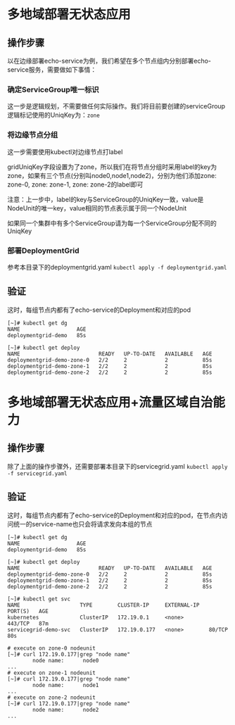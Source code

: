 # 多地域部署无状态应用

## 操作步骤

以在边缘部署echo-service为例，我们希望在多个节点组内分别部署echo-service服务，需要做如下事情：

### 确定ServiceGroup唯一标识

这一步是逻辑规划，不需要做任何实际操作。我们将目前要创建的serviceGroup逻辑标记使用的UniqKey为：`zone`

### 将边缘节点分组

这一步需要使用kubectl对边缘节点打label

gridUniqKey字段设置为了zone，所以我们在将节点分组时采用label的key为zone，如果有三个节点(分别叫node0,node1,node2)，分别为他们添加zone: zone-0, zone: zone-1, zone: zone-2的label即可

注意：上一步中，label的key与ServiceGroup的UniqKey一致，value是NodeUnit的唯一key，value相同的节点表示属于同一个NodeUnit

如果同一个集群中有多个ServiceGroup请为每一个ServiceGroup分配不同的UniqKey

### 部署DeploymentGrid
参考本目录下的deploymentgrid.yaml
`kubectl apply -f deploymentgrid.yaml`

## 验证
这时，每组节点内都有了echo-service的Deployment和对应的pod
```
[~]# kubectl get dg
NAME                  AGE
deploymentgrid-demo   85s

[~]# kubectl get deploy
NAME                         READY   UP-TO-DATE   AVAILABLE   AGE
deploymentgrid-demo-zone-0   2/2     2            2           85s
deploymentgrid-demo-zone-1   2/2     2            2           85s
deploymentgrid-demo-zone-2   2/2     2            2           85s
```

# 多地域部署无状态应用+流量区域自治能力

## 操作步骤
除了上面的操作步骤外，还需要部署本目录下的servicegrid.yaml
`kubectl apply -f servicegrid.yaml`

## 验证
这时，每组节点内都有了echo-service的Deployment和对应的pod，在节点内访问统一的service-name也只会将请求发向本组的节点

```
[~]# kubectl get dg
NAME                  AGE
deploymentgrid-demo   85s

[~]# kubectl get deploy
NAME                         READY   UP-TO-DATE   AVAILABLE   AGE
deploymentgrid-demo-zone-0   2/2     2            2           85s
deploymentgrid-demo-zone-1   2/2     2            2           85s
deploymentgrid-demo-zone-2   2/2     2            2           85s

[~]# kubectl get svc
NAME                   TYPE        CLUSTER-IP     EXTERNAL-IP   PORT(S)   AGE
kubernetes             ClusterIP   172.19.0.1     <none>        443/TCP   87m
servicegrid-demo-svc   ClusterIP   172.19.0.177   <none>        80/TCP    80s

# execute on zone-0 nodeunit
[~]# curl 172.19.0.177|grep "node name"
        node name:      node0
...
# execute on zone-1 nodeunit
[~]# curl 172.19.0.177|grep "node name"
        node name:      node1
...
# execute on zone-2 nodeunit
[~]# curl 172.19.0.177|grep "node name"
        node name:      node2
...
```